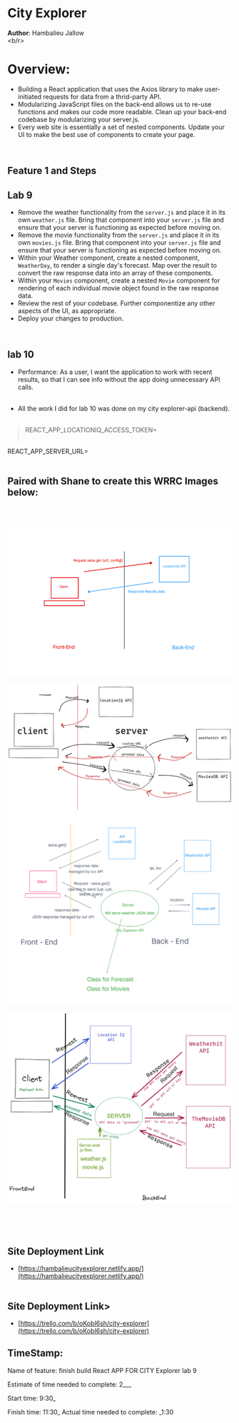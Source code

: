 # City Explorer 

**Author**: Hambalieu Jallow
<br><b/r>

# Overview:
- Building a React application that uses the Axios library to make user-initiated requests for data from a thrid-party API.
- Modularizing JavaScript files on the back-end allows us to re-use functions and makes our code more readable. Clean up your back-end codebase by modularizing your server.js.
- Every web site is essentially a set of nested components. Update your UI to make the best use of components to create your page.

<p>&nbsp;</p>

## Feature 1 and Steps

## Lab 9

- Remove the weather functionality from the `server.js` and place it in its own `weather.js` file. Bring that component into your `server.js` file and ensure that your server is functioning as expected before moving on.
- Remove the movie functionality from the `server.js` and place it in its own `movies.js` file. Bring that component into your `server.js` file and ensure that your server is functioning as expected before moving on.
- Within your Weather component, create a nested component, `WeatherDay`, to render a single day's forecast. Map over the result to convert the raw response data into an array of these components.
- Within your `Movies` component, create a nested `Movie` component for rendering of each individual movie object found in the raw response data.
- Review the rest of your codebase. Further componentize any other aspects of the UI, as appropriate.
- Deploy your changes to production.

<p>&nbsp;</p>

## lab 10 
- Performance: As a user, I want the application to work with recent results, so that I can see info without the app doing unnecessary API calls.<br></br>

- All the work I did for lab 10 was done on my city explorer-api (backend).<br></br>

>REACT_APP_LOCATIONIQ_ACCESS_TOKEN=<location of key access token><br></br>

REACT_APP_SERVER_URL=<route key goe here><br></br>



## Paired with Shane to create this WRRC Images below:
<br></br> 

![image](image.png)

![image](wrrrc.png)
![image](wrrcweather.png)

![image](wrrclab9.png)


<p>&nbsp;</p>

<p>&nbsp;</p>

## Site Deployment  Link
- [https://hambalieucityexplorer.netlify.app/](https://hambalieucityexplorer.netlify.app/)<br></br>

## Site Deployment  Link>
-  [https://trello.com/b/oKobI6sh/city-explorer](https://trello.com/b/oKobI6sh/city-explorer)


## TimeStamp:
Name of feature: finish build React APP FOR CITY Explorer lab 9

Estimate of time needed to complete: 2___

Start time: 9:30_

Finish time: 11:30_
Actual time needed to complete: _1:30
